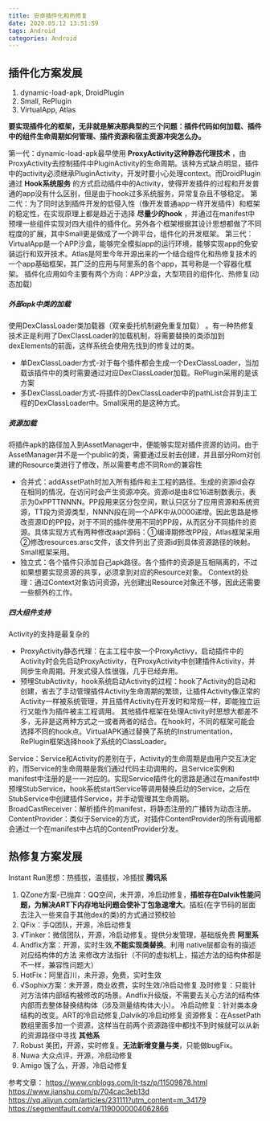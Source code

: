 ```yaml
---
title: 安卓插件化和热修复
date: 2020.05.12 13:51:59
tags: Android
categories: Android
---
```


## 插件化方案发展
1. dynamic-load-apk, DroidPlugin
2. Small, RePlugin
3. VirtualApp, Atlas

**要实现插件化的框架，无非就是解决那典型的三个问题：插件代码如何加载、插件中的组件生命周期如何管理、插件资源和宿主资源冲突怎么办。**

第一代：dynamic-load-apk最早使用 **ProxyActivity这种静态代理技术** ，由ProxyActivity去控制插件中PluginActivity的生命周期。该种方式缺点明显，插件中的activity必须继承PluginActivity，开发时要小心处理context。而DroidPlugin通过 **Hook系统服务** 的方式启动插件中的Activity，使得开发插件的过程和开发普通的app没有什么区别，但是由于hook过多系统服务，异常复杂且不够稳定。
第二代：为了同时达到插件开发的低侵入性（像开发普通app一样开发插件）和框架的稳定性，在实现原理上都是趋近于选择 **尽量少的hook** ，并通过在manifest中预埋一些组件实现对四大组件的插件化。另外各个框架根据其设计思想都做了不同程度的扩展，其中Small更是做成了一个跨平台，组件化的开发框架。
第三代：VirtualApp是一个APP沙盒，能够完全模拟app的运行环境，能够实现app的免安装运行和双开技术。Atlas是阿里今年开源出来的一个结合组件化和热修复技术的一个app基础框架，其广泛的应用与阿里系的各个app，其号称是一个容器化框架。
插件化应用如今主要有两个方向：APP沙盒，大型项目的组件化、热修复(动态加载)

##### 外部apk中类的加载
使用DexClassLoader类加载器（双亲委托机制避免重复加载） 。有一种热修复技术正是利用了DexClassLoader的加载机制，将需要替换的类添加到dexElements的前面，这样系统会使用先找到的修复过的类。
- 单DexClassLoader方式-对于每个插件都会生成一个DexClassLoader，当加载该插件中的类时需要通过对应DexClassLoader加载。RePlugin采用的是该方案
- 多DexClassLoader方式-将插件的DexClassLoader中的pathList合并到主工程的DexClassLoader中。Small采用的是这种方式。

##### 资源加载
将插件apk的路径加入到AssetManager中，便能够实现对插件资源的访问。由于AssetManager并不是一个public的类，需要通过反射去创建，并且部分Rom对创建的Resource类进行了修改，所以需要考虑不同Rom的兼容性
- 合并式：addAssetPath时加入所有插件和主工程的路径。生成的资源id会存在相同的情况，在访问时会产生资源冲突。资源id是由8位16进制数表示，表示为0xPPTTNNNN。PP段用来区分包空间，默认只区分了应用资源和系统资源，TT段为资源类型，NNNN段在同一个APK中从0000递增。因此思路是修改资源ID的PP段，对于不同的插件使用不同的PP段，从而区分不同插件的资源。具体实现方式有两种修改aapt源码：①编译期修改PP段，Atlas框架采用②修改resources.arsc文件，该文件列出了资源id到具体资源路径的映射。Small框架采用。
- 独立式：各个插件只添加自己apk路径。各个插件的资源是互相隔离的，不过如果想要实现资源的共享，必须拿到对应的Resource对象。
Context的处理：通过Context对象访问资源，光创建出Resource对象还不够，因此还需要一些额外的工作。

##### 四大组件支持
Activity的支持是最复杂的
- ProxyActivity静态代理：在主工程中放一个ProxyActivy，启动插件中的Activity时会先启动ProxyActivity，在ProxyActivity中创建插件Activity，并同步生命周期。开发式侵入性很强，几乎已经弃用。
- 预埋StubActivity，hook系统启动Activity的过程：hook了Activity的启动和创建，省去了手动管理插件Activity生命周期的繁琐，让插件Activity像正常的Activity一样被系统管理，并且插件Activity在开发时和常规一样，即能独立运行又能作为插件被主工程调用。
其他插件框架在处理Activity时思想大都差不多，无非是这两种方式之一或者两者的结合。在hook时，不同的框架可能会选择不同的hook点。VirtualAPK通过替换了系统的Instrumentation，RePlugin框架选择hook了系统的ClassLoader。

Service：Service和Activity的差别在于，Activity的生命周期是由用户交互决定的，而Service的生命周期是我们通过代码主动调用的，且Service实例和manifest中注册的是一一对应的。实现Service插件化的思路是通过在manifest中预埋StubService，hook系统startService等调用替换启动的Service，之后在StubService中创建插件Service，并手动管理其生命周期。
BroadCastReceiver：解析插件的manifest，将静态注册的广播转为动态注册。
ContentProvider：类似于Service的方式，对插件ContentProvider的所有调用都会通过一个在manifest中占坑的ContentProvider分发。


## 热修复方案发展
Instant Run思想：热插拔，温插拔，冷插拔
**腾讯系**
1. QZone方案-已抛弃：QQ空间，未开源，冷启动修复，**插桩存在Dalvik性能问题，为解决ART下内存地址问题会使补丁包急速增大**。插桩(在字节码的层面去注入一些来自于其他dex的类)的方式通过预校验
2. QFix：手Q团队，开源，冷启动修复
3. √Tinker：微信团队，开源，冷启动修复。提供分发管理，基础版免费
**阿里系**
1. Andfix方案：开源，实时生效,**不能实现类替换**。利用 native层都会有的描述对应结构体的方法 来修改方法指针（不同的虚拟机上，描述方法的结构体都是不一样，兼容性问题大）
2. HotFix：阿里百川，未开源，免费，实时生效
3. √Sophix方案：未开源，商业收费，实时生效/冷启动修复
及时修复：只能针对方法体内部结构被修改的场景。Andfix升级版，不需要去关心方法的结构体内部而去整体替换结构体（涉及测量结构体大小）。
冷启动修复：针对类本身结构的改变。ART的冷启动修复,Dalvik的冷启动修复
资源修复：在AssetPath数组里面多加一个资源，这样当在前两个资源路径中都找不到时候就可以从新的资源路径中寻找
**其他系**
1. Robust	美团，开源，实时修复。**无法新增变量与类**，只能做bugFix。
2. Nuwa	大众点评，开源，冷启动修复
3. Amigo	饿了么，开源，冷启动修复


参考文章：
https://www.cnblogs.com/it-tsz/p/11509878.html
https://www.jianshu.com/p/704cac3eb13d
https://yq.aliyun.com/articles/231111?utm_content=m_34179
https://segmentfault.com/a/1190000004062866
